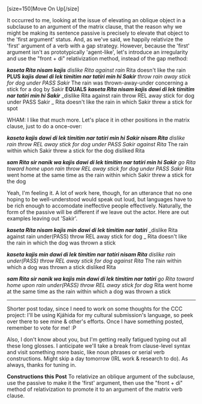 [size=150]Move On Up[/size]

It occurred to me, looking at the issue of elevating an oblique object in a subclause to an argument of the matrix clause, that the reason why we might be making its sentence passive is precisely to elevate that object to the 'first argument' status. And, as we've said, we happily relativize the 'first' argument of a verb with a gap strategy. However, because the 'first' argument isn't as prototypically 'agent-like', let's introduce an irregularity and use the "front + di" relativization method, instead of the gap method:

**_kaseta Ríta nisam kajis_**
_dislike Rita against rain_
Rita doesn't like the rain
**PLUS**
**_kajis dawi di lek tímitim nar tatíri min hi Sakir_**
_throw rain away stick for dog under PASS Sakir_
The rain was thrown-away-under concerning a stick for a dog by Sakir
**EQUALS**
**_kaseta Ríta nisam kajis dawi di lek tímitim nar tatíri min hi Sakir_**
_dislike Rita against rain throw REL away stick for dog under PASS Sakir _
Rita doesn't like the rain in which Sakir threw a stick for spot

WHAM: I like that much more. Let's place it in other positions in the matrix clause, just to do a once-over:

**_kaseta kajis dawi di lek tímitim nar tatíri min hi Sakir nisam Ríta_**
_dislike rain throw REL away stick for dog under PASS Sakir against Rita_
The rain within which Sakir threw a stick for the dog disliked Rita

**_sam Rita sir nanik wa kajis dawi di lek tímitim nar tatíri min hi Sakir_**
_go Rita toward home upon rain throw REL away stick for dog under PASS Sakir_
Rita went home at the same time as the rain within which Sakir threw a stick for the dog

Yeah, I'm feeling it. A lot of work here, though, for an utterance that no one hoping to be well-understood would speak out loud, but languages have to be rich enough to accomodate ineffective people effectively. Naturally, the form of the passive will be different if we leave out the actor. Here are out examples leaving out 'Sakir'.

**_kaseta Ríta nisam kajis min dawi di lek tímitim nar tatíri_**
_dislike Rita against rain under(PASS) throw REL away stick for dog _
Rita doesn't like the rain in which the dog was thrown a stick

**_kaseta kajis min dawi di lek tímitim nar tatíri nisam Ríta_**
_dislike rain under(PASS) throw REL away stick for dog against Rita_
The rain within which a dog was thrown a stick disliked Rita

**_sam Rita sir nanik wa kajis min dawi di lek tímitim nar tatíri_**
_go Rita toward home upon rain under(PASS) throw REL away stick for dog_
Rita went home at the same time as the rain within which a dog was thrown a stick

----------

Shorter post today, since I need to work on some thoughts for the CCC project: I'll be using Kjáhida for my cultural submission's language, so peek over there to see mine & other's efforts. Once I have something posted, remember to vote for me! :P

Also, I don't know about you, but I'm getting really fatigued typing out all these long glosses. I anticipate we'll take a break from clause-level syntax and visit something more basic, like noun phrases or serial verb constructions. Might skip a day tomorrow (IRL work & research to do). As always, thanks for tuning in.

**Constructions this Post**
To relativize an oblique argument of the subclause, use the passive to make it the 'first' argument, then use the "front + di" method of relativization to promote it to an argument of the matrix verb clause.